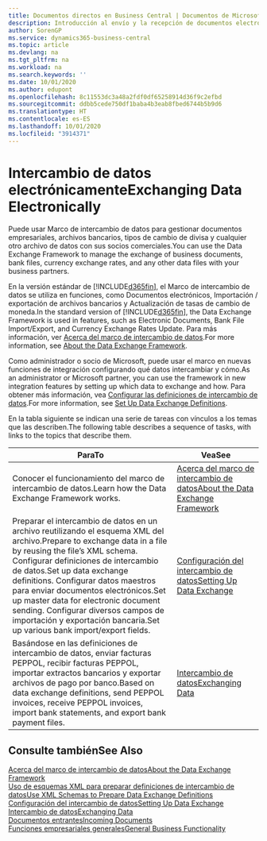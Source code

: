 ```yaml
---
title: Documentos directos en Business Central | Documentos de Microsoft
description: Introducción al envío y la recepción de documentos electrónicos en Business Central.
author: SorenGP
ms.service: dynamics365-business-central
ms.topic: article
ms.devlang: na
ms.tgt_pltfrm: na
ms.workload: na
ms.search.keywords: ''
ms.date: 10/01/2020
ms.author: edupont
ms.openlocfilehash: 8c11553dc3a48a2fdf0df65258914d36f9c2efbd
ms.sourcegitcommit: ddbb5cede750df1baba4b3eab8fbed6744b5b9d6
ms.translationtype: HT
ms.contentlocale: es-ES
ms.lasthandoff: 10/01/2020
ms.locfileid: "3914371"
---
```

# <a name="exchanging-data-electronically"></a><span data-ttu-id="d55d7-103">Intercambio de datos electrónicamente</span><span class="sxs-lookup"><span data-stu-id="d55d7-103">Exchanging Data Electronically</span></span>
<span data-ttu-id="d55d7-104">Puede usar Marco de intercambio de datos para gestionar documentos empresariales, archivos bancarios, tipos de cambio de divisa y cualquier otro archivo de datos con sus socios comerciales.</span><span class="sxs-lookup"><span data-stu-id="d55d7-104">You can use the Data Exchange Framework to manage the exchange of business documents, bank files, currency exchange rates, and any other data files with your business partners.</span></span>

<span data-ttu-id="d55d7-105">En la versión estándar de [!INCLUDE[d365fin](includes/d365fin_md.md)], el Marco de intercambio de datos se utiliza en funciones, como Documentos electrónicos, Importación / exportación de archivos bancarios y Actualización de tasas de cambio de moneda.</span><span class="sxs-lookup"><span data-stu-id="d55d7-105">In the standard version of [!INCLUDE[d365fin](includes/d365fin_md.md)], the Data Exchange Framework is used in features, such as Electronic Documents, Bank File Import/Export, and Currency Exchange Rates Update.</span></span> <span data-ttu-id="d55d7-106">Para más información, ver [Acerca del marco de intercambio de datos](across-about-the-data-exchange-framework.md).</span><span class="sxs-lookup"><span data-stu-id="d55d7-106">For more information, see [About the Data Exchange Framework](across-about-the-data-exchange-framework.md).</span></span>

<span data-ttu-id="d55d7-107">Como administrador o socio de Microsoft, puede usar el marco en nuevas funciones de integración configurando qué datos intercambiar y cómo.</span><span class="sxs-lookup"><span data-stu-id="d55d7-107">As an administrator or Microsoft partner, you can use the framework in new integration features by setting up which data to exchange and how.</span></span> <span data-ttu-id="d55d7-108">Para obtener más información, vea [Configurar las definiciones de intercambio de datos](across-how-to-set-up-data-exchange-definitions.md).</span><span class="sxs-lookup"><span data-stu-id="d55d7-108">For more information, see [Set Up Data Exchange Definitions](across-how-to-set-up-data-exchange-definitions.md).</span></span>

<span data-ttu-id="d55d7-109">En la tabla siguiente se indican una serie de tareas con vínculos a los temas que las describen.</span><span class="sxs-lookup"><span data-stu-id="d55d7-109">The following table describes a sequence of tasks, with links to the topics that describe them.</span></span>  

|<span data-ttu-id="d55d7-110">Para</span><span class="sxs-lookup"><span data-stu-id="d55d7-110">To</span></span>|<span data-ttu-id="d55d7-111">Vea</span><span class="sxs-lookup"><span data-stu-id="d55d7-111">See</span></span>|  
|--------|---------|  
|<span data-ttu-id="d55d7-112">Conocer el funcionamiento del marco de intercambio de datos.</span><span class="sxs-lookup"><span data-stu-id="d55d7-112">Learn how the Data Exchange Framework works.</span></span>|[<span data-ttu-id="d55d7-113">Acerca del marco de intercambio de datos</span><span class="sxs-lookup"><span data-stu-id="d55d7-113">About the Data Exchange Framework</span></span>](across-about-the-data-exchange-framework.md)|  
|<span data-ttu-id="d55d7-114">Preparar el intercambio de datos en un archivo reutilizando el esquema XML del archivo.</span><span class="sxs-lookup"><span data-stu-id="d55d7-114">Prepare to exchange data in a file by reusing the file’s XML schema.</span></span> <span data-ttu-id="d55d7-115">Configurar definiciones de intercambio de datos.</span><span class="sxs-lookup"><span data-stu-id="d55d7-115">Set up data exchange definitions.</span></span> <span data-ttu-id="d55d7-116">Configurar datos maestros para enviar documentos electrónicos.</span><span class="sxs-lookup"><span data-stu-id="d55d7-116">Set up master data for electronic document sending.</span></span> <span data-ttu-id="d55d7-117">Configurar diversos campos de importación y exportación bancaria.</span><span class="sxs-lookup"><span data-stu-id="d55d7-117">Set up various bank import/export fields.</span></span>|[<span data-ttu-id="d55d7-118">Configuración del intercambio de datos</span><span class="sxs-lookup"><span data-stu-id="d55d7-118">Setting Up Data Exchange</span></span>](across-set-up-data-exchange.md)|  
|<span data-ttu-id="d55d7-119">Basándose en las definiciones de intercambio de datos, enviar facturas PEPPOL, recibir facturas PEPPOL, importar extractos bancarios y exportar archivos de pago por banco.</span><span class="sxs-lookup"><span data-stu-id="d55d7-119">Based on data exchange definitions, send PEPPOL invoices, receive PEPPOL invoices, import bank statements, and export bank payment files.</span></span>|[<span data-ttu-id="d55d7-120">Intercambio de datos</span><span class="sxs-lookup"><span data-stu-id="d55d7-120">Exchanging Data</span></span>](across-exchange-data.md)|  

## <a name="see-also"></a><span data-ttu-id="d55d7-121">Consulte también</span><span class="sxs-lookup"><span data-stu-id="d55d7-121">See Also</span></span>  
[<span data-ttu-id="d55d7-122">Acerca del marco de intercambio de datos</span><span class="sxs-lookup"><span data-stu-id="d55d7-122">About the Data Exchange Framework</span></span>](across-about-the-data-exchange-framework.md)  
[<span data-ttu-id="d55d7-123">Uso de esquemas XML para preparar definiciones de intercambio de datos</span><span class="sxs-lookup"><span data-stu-id="d55d7-123">Use XML Schemas to Prepare Data Exchange Definitions</span></span>](across-how-to-use-xml-schemas-to-prepare-data-exchange-definitions.md)  
[<span data-ttu-id="d55d7-124">Configuración del intercambio de datos</span><span class="sxs-lookup"><span data-stu-id="d55d7-124">Setting Up Data Exchange</span></span>](across-set-up-data-exchange.md)  
[<span data-ttu-id="d55d7-125">Intercambio de datos</span><span class="sxs-lookup"><span data-stu-id="d55d7-125">Exchanging Data</span></span>](across-exchange-data.md)  
[<span data-ttu-id="d55d7-126">Documentos entrantes</span><span class="sxs-lookup"><span data-stu-id="d55d7-126">Incoming Documents</span></span>](across-income-documents.md)  
[<span data-ttu-id="d55d7-127">Funciones empresariales generales</span><span class="sxs-lookup"><span data-stu-id="d55d7-127">General Business Functionality</span></span>](ui-across-business-areas.md)
